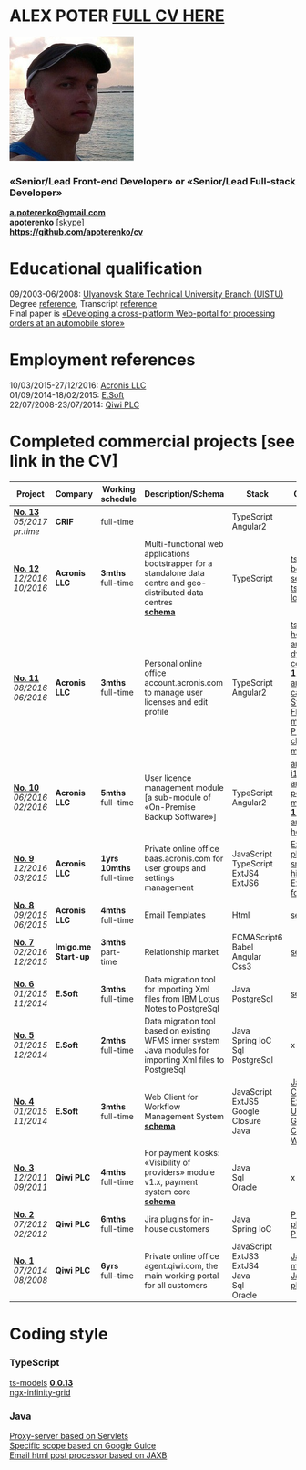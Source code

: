 # ALEX POTER [FULL CV HERE](http://htmlpreview.github.io/?https://github.com/apoterenko/resume/blob/master/index.html?env=http://datatables.org/alltables.env)  

![me](me.jpg)  

### «Senior/Lead Front-end Developer» or «Senior/Lead Full-stack Developer»

**a.poterenko@gmail.com**  
**apoterenko** [skype]  
**https://github.com/apoterenko/cv**  

# Educational qualification

09/2003-06/2008: [Ulyanovsk State Technical University Branch (UlSTU)](http://www.ulstu.ru/?design=english)  
Degree [reference](educational%20qualifications/Degree.pdf), Transcript [reference](educational%20qualifications/Transcript.pdf)  
Final paper is [«Developing a cross-platform Web-portal for processing orders at an automobile store»](educational%20qualifications/docs/diploma)  

# Employment references

10/03/2015-27/12/2016: [Acronis LLC](references/Acronis.Employment%20Reference.Poterenko.A.G.pdf)  
01/09/2014-18/02/2015: [E.Soft](references/E.Soft.Employment%20Reference.Poterenko.A.G.pdf)  
22/07/2008-23/07/2014: [Qiwi PLC](references/Qiwi.Employment%20Reference.Poterenko.A.G.pdf)  

# Completed commercial projects [see link in the CV]   

|Project                                                |Company              |Working schedule              |Description/Schema                                                                                                                                                                   |Stack                                                        |Coding style                                                                                                                                                                                                                                                                                                                                                                                                                                                                                                                                                                                    |
|-------------------------------------------------------|---------------------|------------------------------|-------------------------------------------------------------------------------------------------------------------------------------------------------------------------------------|-------------------------------------------------------------|------------------------------------------------------------------------------------------------------------------------------------------------------------------------------------------------------------------------------------------------------------------------------------------------------------------------------------------------------------------------------------------------------------------------------------------------------------------------------------------------------------------------------------------------------------------------------------------------|
|**[No. 13](scheme/project13)**<br>_05/2017<br>pr.time_ |**CRIF**             |full-time                     |                                                                                                                                                                                     |TypeScript<br>Angular2                                       |                                                                                                                                                                                                                                                                                                                                                                                                                                                                                                                                                                                                |
|**[No. 12](scheme/project12)**<br>_12/2016<br>10/2016_ |**Acronis LLC**      |**3mths**<br>full-time        |Multi-functional web applications bootstrapper for a standalone data centre and geo-distributed data centres<br>[**schema**](https://github.com/apoterenko/ts-app-bootstrapper-seed) |TypeScript                                                   |[ts-app-bootstrapper-seed](https://github.com/apoterenko/ts-app-bootstrapper-seed),<br>[ts-smart-logger](https://github.com/apoterenko/ts-smart-logger) [**0.0.4**](https://www.npmjs.com/package/ts-smart-logger)                                                                                                                                                                                                                                                                                                                                                                              |
|**[No. 11](scheme/project11)**<br>_08/2016<br>06/2016_ |**Acronis LLC**      |**3mths**<br>full-time        |Personal online office account.acronis.com to manage user licenses and edit profile                                                                                                  |TypeScript<br>Angular2                                       |[ts-metadata-helper](https://github.com/apoterenko/ts-metadata-helper) [**0.0.4**](https://www.npmjs.com/package/ts-metadata-helper),<br>[angular2-dynamic-component](https://github.com/apoterenko/angular2-dynamic-component) [**1.3.2**](https://www.npmjs.com/package/angular2-dynamic-component),<br>[angular2-cache](https://github.com/apoterenko/angular2-cache) [**0.0.47**](https://www.npmjs.com/package/angular2-cache),<br>[Stores loader, Flux-based module](scheme/project11/src/fluxStore),<br>[Proxy HTTP-channel module](scheme/project11/src/proxy)                          |   
|**[No. 10](scheme/project10)**<br>_06/2016<br>02/2016_ |**Acronis LLC**      |**5mths**<br>full-time        |User licence management module [a sub-module of «On-Premise Backup Software»]                                                                                                        |TypeScript<br>Angular2                                       |[angular2-i18next](https://github.com/apoterenko/angular2-i18next) [**1.0.5**](https://www.npmjs.com/package/angular2-i18next),<br>[angular2-post-message](https://github.com/apoterenko/angular2-post-message) [**1.0.2**](https://www.npmjs.com/package/angular2-post-message),<br>[angular2-di-helper](https://github.com/apoterenko/angular2-di-helper) [**0.0.28**](https://www.npmjs.com/package/angular2-di-helper)                                                                                                                                                                      |
|**[No. 9](scheme/project09)**<br>_12/2016<br>03/2015_  |**Acronis LLC**      |**1yrs 10mths**<br>full-time  |Private online office baas.acronis.com for user groups and settings management                                                                                                       |JavaScript<br>TypeScript<br>ExtJS4<br>ExtJS6                 |[ExtJS6 plugins](https://github.com/apoterenko/extjs-ts-console/tree/master/app/plugin/form/field),<br>[smart-histogram](https://github.com/apoterenko/resume/tree/master/scheme/project09/src/smart-histogram),<br>[ExtJsTsEmitter fork](https://github.com/apoterenko/ExtJsTsEmitter/commits/master)                                                                                                                                                                                                                                                                                          |
|**[No. 8](scheme/project08)**<br>_09/2015<br>06/2015_  |**Acronis LLC**      |**4mths**<br>full-time        |Email Templates                                                                                                                                                                      |Html                                                         |[see here](scheme/project08)                                                                                                                                                                                                                                                                                                                                                                                                                                                                                                                                                                    |
|**[No. 7](scheme/project07)**<br>_02/2016<br>12/2015_  |**Imigo.me Start-up**|**3mths**<br>part-time        |Relationship market                                                                                                                                                                  |ECMAScript6<br>Babel<br>Angular<br>Css3                      |[see here](scheme/project07)                                                                                                                                                                                                                                                                                                                                                                                                                                                                                                                                                                    |
|**[No. 6](scheme/project06)**<br>_01/2015<br>11/2014_  |**E.Soft**           |**3mths**<br>full-time        |Data migration tool for importing Xml files from IBM Lotus Notes to PostgreSql                                                                                                       |Java<br>PostgreSql                                           |[see here](scheme/project06)                                                                                                                                                                                                                                                                                                                                                                                                                                                                                                                                                                    |
|**[No. 5](scheme/project05)**<br>_01/2015<br>12/2014_  |**E.Soft**           |**2mths**<br>full-time        |Data migration tool based on existing WFMS inner system Java modules for importing Xml files to PostgreSql                                                                           |Java<br>Spring IoC<br>Sql<br>PostgreSql                      | x                                                                                                                                                                                                                                                                                                                                                                                                                                                                                                                                                                                              | 
|**[No. 4](scheme/project04)**<br>_01/2015<br>11/2014_  |**E.Soft**           |**3mths**<br>full-time        |Web Client for Workflow Management System<br>[**schema**](scheme/project04)                                                                                                          |JavaScript<br>ExtJS5<br>Google Closure<br>Java               |[Java WFMS Core](scheme/project04/src/src/main/java/ru/esoft/web/ui),<br>[ExtJS5 WFMS UI](https://github.com/apoterenko/resume/tree/master/scheme/project04/src/src/main/webapp/app/view/main),<br>[Google Closure WFMS Core](https://github.com/apoterenko/resume/tree/master/scheme/project04/src/src/main/webapp/js/workflow)                                                                                                                                                                                                                                                                |
|**[No. 3](scheme/project03)**<br>_12/2011<br>09/2011_  |**Qiwi PLC**         |**4mths**<br>full-time        |For payment kiosks: «Visibility of providers» module v1.x, payment system core<br>[**schema**](scheme/project03)                                                                     |Java<br>Sql<br>Oracle                                        | x                                                                                                                                                                                                                                                                                                                                                                                                                                                                                                                                                                                              |
|**[No. 2](scheme/project02)**<br>_07/2012<br>02/2012_  |**Qiwi PLC**         |**6mths**<br>full-time        |Jira plugins for in-house customers                                                                                                                                                  |Java<br>Spring IoC                                           |[Planning plugin](scheme/project02/src/plugins/planning/src/main/java/qiwi/jira/plugins/planning),<br>[Pipeline plugin](scheme/project02/src/plugins/pipeline-job/src/main/java/qiwi/jira/plugins/job/pipeline)                                                                                                                                                                                                                                                                                                                                                                                 |
|**[No. 1](scheme/project01)**<br>_07/2014<br>08/2008_  |**Qiwi PLC**         |**6yrs**<br>full-time         |Private online office agent.qiwi.com, the main working portal for all customers                                                                                                      |JavaScript<br>ExtJS3<br>ExtJS4<br>Java<br>Sql<br>Oracle      |[Java Images module](https://github.com/apoterenko/resume/tree/master/scheme/project01/src/java/image),<br>[JasperReports plugin](https://github.com/apoterenko/resume/blob/master/scheme/project01/src/java/report/ExcelApiExporter.java)                                                                                                                                                                                                                                                                                                                                                      |

# Coding style

### TypeScript 

[ts-models](https://github.com/apoterenko/ts-models)  [**0.0.13**](https://www.npmjs.com/package/ts-models)  
[ngx-infinity-grid](https://github.com/apoterenko/ngx-infinity-grid)  

### Java
[Proxy-server based on Servlets](coding-style/java/app-proxy)  
[Specific scope based on Google Guice](coding-style/java/specific-guice-scope)  
[Email html post processor based on JAXB](coding-style/java/email-html-post-processor)  